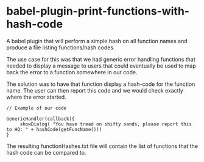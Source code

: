 # babel-plugin-print-functions-with-hash-code

A babel plugin that will perform a simple hash on all function names and produce a file listing functions/hash codes.

The use case for this was that we had generic error handling functions that needed to display a message to users
that could eventually be used to map back the error to a function somewhere in our code.

The solution was to have that function display a hash-code for the function name. The user can then report this
code and we would check exactly where the error started.

```
// Example of our code

GenericHandler(callback){
     showDialog( "You have tread on shifty sands, please report this to HQ: " + hashCode(getFuncName()))
}

```

The resulting functionHashes.txt file will contain the list of functions that the hash code can be compared to.
